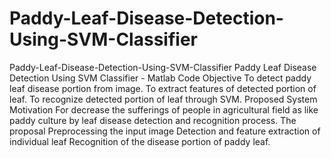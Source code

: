 # Paddy-Leaf-Disease-Detection-Using-SVM-Classifier
Paddy-Leaf-Disease-Detection-Using-SVM-Classifier Paddy Leaf Disease Detection Using SVM Classifier - Matlab Code  Objective To detect paddy leaf disease portion from image. To extract features of detected portion of leaf. To recognize detected portion of leaf through SVM. Proposed System Motivation  For decrease the sufferings of people in agricultural field as like paddy culture by leaf disease detection and recognition process. The proposal  Preprocessing the input image Detection and feature extraction of individual leaf Recognition of the disease portion of paddy leaf.
